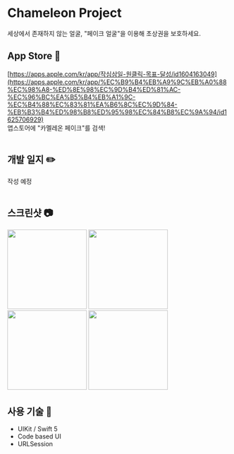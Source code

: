 # Chameleon Project
세상에서 존재하지 않는 얼굴, "페이크 얼굴"을 이용해 초상권을 보호하세요.

## App Store 🎉
[https://apps.apple.com/kr/app/작심삼일-원클릭-목표-달성/id1604163049](https://apps.apple.com/kr/app/%EC%B9%B4%EB%A9%9C%EB%A0%88%EC%98%A8-%ED%8E%98%EC%9D%B4%ED%81%AC-%EC%96%BC%EA%B5%B4%EB%A1%9C-%EC%B4%88%EC%83%81%EA%B6%8C%EC%9D%84-%EB%B3%B4%ED%98%B8%ED%95%98%EC%84%B8%EC%9A%94/id1625706929)  
앱스토어에 "카멜레온 페이크"를 검색!
<br></br>

## 개발 일지 ✏️
작성 예정
<br></br>

## 스크린샷 📷
<p float="left">
  <img src="https://user-images.githubusercontent.com/89075274/170611236-e5b34d9a-6080-4913-a3bf-9c4c969da2a5.png" width="180" />
  <img src="https://user-images.githubusercontent.com/89075274/170611302-43abb61b-b4d0-4e45-aef7-cf7f9b851fb3.png" width="180" /> 
  <img src="https://user-images.githubusercontent.com/89075274/170611354-59079c7c-72f9-4628-aaca-f0d9a4ef2b01.png" width="180" />
  <img src="https://user-images.githubusercontent.com/89075274/170611377-e012d969-9b89-49c0-9a58-50300ecaad87.png" width="180" /> 
</p>

## 사용 기술 🚀
- UIKit / Swift 5  
- Code based UI  
- URLSession  
